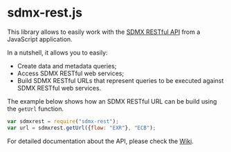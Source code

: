 # sdmx-rest.js

This library allows to easily work with the [SDMX RESTful API](https://github.com/sdmx-twg/sdmx-rest) from a JavaScript application.

In a nutshell, it allows you to easily:
- Create data and metadata queries;
- Access SDMX RESTful web services;
- Build SDMX RESTful URLs that represent queries to be executed against SDMX RESTful web services.

The example below shows how an SDMX RESTful URL can be build using the `getUrl` function.

```JavaScript
var sdmxrest = require("sdmx-rest");
var url = sdmxrest.getUrl({flow: "EXR"}, "ECB");
```

For detailed documentation about the API, please check the [Wiki](https://github.com/sosna/sdmx-rest4js/wiki).
